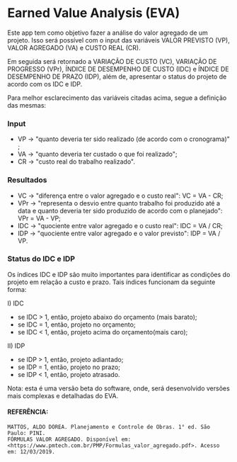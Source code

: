 Earned Value Analysis (EVA)
=======

Este app tem como objetivo fazer a análise do valor agregado de um projeto. Isso será possível com o input das variáveis VALOR PREVISTO (VP), VALOR AGREGADO (VA) e CUSTO REAL (CR).

Em seguida será retornado a VARIAÇÃO DE CUSTO (VC), VARIAÇÃO DE PROGRESSO (VPr), ÍNDICE DE DESEMPENHO DE CUSTO (IDC) e ÍNDICE DE DESEMPENHO DE PRAZO (IDP), além de, apresentar o status do projeto de acordo com os IDC e IDP.

Para melhor esclarecimento das variáveis citadas acima, segue a definição das mesmas:

### Input

* VP -> "quanto deveria ter sido realizado (de acordo com o cronograma)" ;
* VA -> "quanto deveria ter custado o que foi realizado";
* CR -> "custo real do trabalho realizado".

### Resultados

* VC  -> "diferença entre o valor agregado e o custo real": VC = VA - CR;
* VPr -> "representa o desvio entre quanto trabalho foi produzido até a data e quanto deveria ter sido produzido de acordo com o planejado": VPr = VA - VP;
* IDC -> "quociente entre valor agregado e o custo real": IDC = VA / CR;
* IDP -> "quociente entre valor agregado e o valor previsto":
      IDP = VA / VP.

### Status do IDC e IDP
Os índices IDC e IDP são muito importantes para identificar as condições do projeto em relação a custo e prazo. Tais índices funcionam da seguinte forma:

I) IDC

* se IDC > 1, então, projeto abaixo do orçamento (mais barato);
* se IDC = 1, então, projeto no orçamento;
* se IDC < 1, então, projeto acima do orçamento(mais caro);
	
II) IDP

* se IDP > 1, então, projeto adiantado;	
* se IDP = 1, então, projeto no prazo;
* se IDP < 1, então, projeto atrasado.

Nota: esta é uma versão beta do software, onde, será desenvolvido versões mais complexas e detalhadas do EVA.

#### REFERÊNCIA:

	MATTOS, ALDO DÓREA. Planejamento e Controle de Obras. 1° ed. São Paulo: PINI.
	FÓRMULAS VALOR AGREGADO. Disponível em: <https://www.pmtech.com.br/PMP/Formulas_valor_agregado.pdf>. Acesso em: 12/03/2019.
